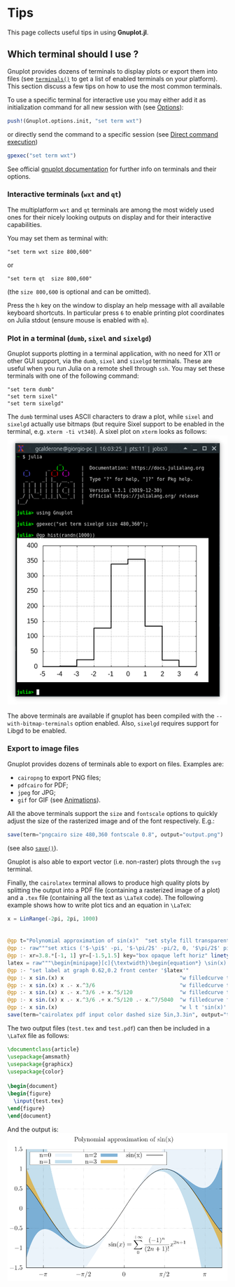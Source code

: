 # Tips

This page collects useful tips in using **Gnuplot.jl**.


## Which terminal should I use ?
Gnuplot provides dozens of terminals to display plots or export them into files (see [`terminals()`](@ref) to get a list of enabled terminals on your platform).  This section discuss a few tips on how to use the most common terminals.

To use a specific terminal for interactive use you may either add it as initialization command for all new session with (see [Options](@ref)):
```julia
push!(Gnuplot.options.init, "set term wxt")
```
or directly send the command to a specific session (see [Direct command execution](@ref))
```julia
gpexec("set term wxt")
```
See official [gnuplot documentation](http://gnuplot.sourceforge.net/documentation.html) for further info on terminals and their options.


### Interactive terminals (`wxt` and `qt`)
The multiplatform `wxt` and `qt` terminals are among the most widely used ones for their nicely looking outputs on display and for their interactive capabilities.

You may set them as terminal with:
```
"set term wxt size 800,600"
```
or
```
"set term qt  size 800,600"
```
(the `size 800,600` is optional and can be omitted).

Press the `h` key on the window to display an help message with all available keyboard shortcuts.  In particular press `6` to enable printing plot coordinates on Julia stdout (ensure mouse is enabled with `m`).


### Plot in a terminal (`dumb`, `sixel` and `sixelgd`)
Gnuplot supports plotting in a terminal application, with no need for X11 or other GUI support, via the `dumb`, `sixel` and `sixelgd` terminals.  These are useful when you run Julia on a remote shell through `ssh`.  You may set these terminals with one of the following command:
```
"set term dumb"
"set term sixel"
"set term sixelgd"
```
The `dumb` terminal uses ASCII characters to draw a plot, while `sixel` and `sixelgd` actually use bitmaps (but require Sixel support to be enabled in the terminal, e.g. `xterm -ti vt340`).  A sixel plot on `xterm` looks as follows:
![](assets/sixelgd.png)

The above terminals are available if gnuplot has been compiled with the `--with-bitmap-terminals` option enabled. Also, `sixelgd` requires support for Libgd to be enabled.


### Export to image files

Gnuplot provides dozens of terminals able to export on files.  Examples are:
- `cairopng` to export PNG files;
- `pdfcairo` for PDF;
- `jpeg` for JPG;
- `gif` for GIF (see [Animations](@ref)).

All the above terminals support the `size` and `fontscale` options to quickly adjust the size of the rasterized image and of the font respectively.  E.g.:
```julia
save(term="pngcairo size 480,360 fontscale 0.8", output="output.png")
```
(see also [`save()`](@ref)).

Gnuplot is also able to export vector (i.e. non-raster) plots through the `svg` terminal.

Finally, the `cairolatex` terminal allows to produce high quality plots by splitting the output into a PDF file (containing a rasterized image of a plot) and a `.tex` file (containing all the text as ``\LaTeX`` code).  The following example shows how to write plot tics and an equation in ``\LaTeX``:
```julia
x = LinRange(-2pi, 2pi, 1000)


@gp t="Polynomial approximation of sin(x)"  "set style fill transparent solid 0.6 noborder"
@gp :- raw"""set xtics ('$-\pi$' -pi, '$-\pi/2$' -pi/2, 0, '$\pi/2$' pi/2, '$\pi$' pi)"""
@gp :- xr=3.8.*[-1, 1] yr=[-1.5,1.5] key="box opaque left horiz" linetypes(:Blues_3) "set grid front"
latex = raw"""\begin{minipage}[c]{\textwidth}\begin{equation*} \sin(x) = \sum_0^{+\infty} \frac{(-1)^n}{(2n + 1)!} x^{2n+1} \end{equation*} \end{minipage}"""
@gp :- "set label at graph 0.62,0.2 front center '$latex'"
@gp :- x sin.(x) x                                     "w filledcurve t 'n=0' lt 1"
@gp :- x sin.(x) x .- x.^3/6                           "w filledcurve t 'n=1' lt 2"
@gp :- x sin.(x) x .- x.^3/6 .+ x.^5/120               "w filledcurve t 'n=2' lt 3"
@gp :- x sin.(x) x .- x.^3/6 .+ x.^5/120 .- x.^7/5040  "w filledcurve t 'n=3' lt 4"
@gp :- x sin.(x)                                       "w l t 'sin(x)' lw 2 lc rgb 'black'"
save(term="cairolatex pdf input color dashed size 5in,3.3in", output="test.tex")
```
The two output files (`test.tex` and `test.pdf`) can then be included in a ``\LaTeX`` file as follows:
```latex
\documentclass{article}
\usepackage{amsmath}
\usepackage{graphicx}
\usepackage{color}

\begin{document}
\begin{figure}
  \input{test.tex}
\end{figure}
\end{document}
```
And the output is:
![](assets/cairolatex.png)
